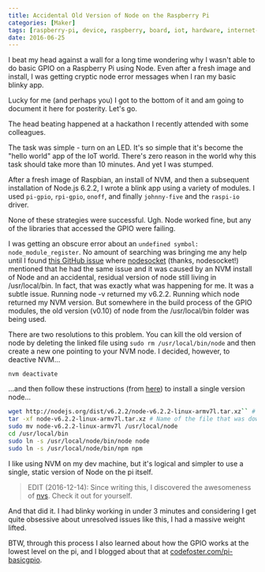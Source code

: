 ```yaml
---
title: Accidental Old Version of Node on the Raspberry Pi
categories: [Maker]
tags: [raspberry-pi, device, raspberry, board, iot, hardware, internet-of-things, electronics, pi, maker]
date: 2016-06-25
---
```


I beat my head against a wall for a long time wondering why I wasn&#39;t able to do basic GPIO on a Raspberry Pi using Node. Even after a fresh image and install, I was getting cryptic node error messages when I ran my basic blinky app.


Lucky for me (and perhaps you) I got to the bottom of it and am going to document it here for posterity. Let&#39;s go.

The head beating happened at a hackathon I recently attended with some colleagues.

The task was simple - turn on an LED. It&#39;s so simple that it&#39;s become the &quot;hello world&quot; app of the IoT world. There&#39;s zero reason in the world why this task should take more than 10 minutes. And yet I was stumped.

After a fresh image of Raspbian, an install of NVM, and then a subsequent installation of Node.js 6.2.2, I wrote a blink app using a variety of modules. I used `pi-gpio`, `rpi-gpio`, `onoff`, and finally `johnny-five` and the `raspi-io` driver.

None of these strategies were successful. Ugh. Node worked fine, but any of the libraries that accessed the GPIO were failing.

I was getting an obscure error about an `undefined symbol: node_module_register`. No amount of searching was bringing me any help until I found [this GitHub issue](https://github.com/Unitech/PM2/issues/1477) where [nodesocket](https://github.com/nodesocket) (thanks, nodesocket!) mentioned that he had the same issue and it was caused by an NVM install of Node and an accidental, residual version of node still living in /usr/local/bin. In fact, that was exactly what was happening for me. It was a subtle issue. Running node -v returned my v6.2.2\. Running which node returned my NVM version. But somewhere in the build process of the GPIO modules, the old version (v0.10) of node from the /usr/local/bin folder was being used. 

There are two resolutions to this problem. You can kill the old version of node by deleting the linked file using `sudo rm /usr/local/bin/node` and then create a new one pointing to your NVM node. I decided, however, to deactive NVM...

```
nvm deactivate
```

...and then follow these instructions (from [here](https://github.com/nebrius/raspi-io/wiki/Getting-a-Raspberry-Pi-ready-for-NodeBots)) to install a single version node...

``` bash
wget http://nodejs.org/dist/v6.2.2/node-v6.2.2-linux-armv7l.tar.xz`` # Copied link
tar -xf node-v6.2.2-linux-armv7l.tar.xz # Name of the file that was downloaded
sudo mv node-v6.2.2-linux-armv7l /usr/local/node
cd /usr/local/bin
sudo ln -s /usr/local/node/bin/node node
sudo ln -s /usr/local/node/bin/npm npm
```

I like using NVM on my dev machine, but it&#39;s logical and simpler to use a single, static version of Node on the pi itself.

>EDIT (2016-12-14): Since writing this, I discovered the awesomeness of [nvs](https://github.com/jasongin/nvs). Check it out for yourself.

And that did it. I had blinky working in under 3 minutes and considering I get quite obsessive about unresolved issues like this, I had a massive weight lifted.

BTW, through this process I also learned about how the GPIO works at the lowest level on the pi, and I blogged about that at [codefoster.com/pi-basicgpio](/pi-basicgpio). 